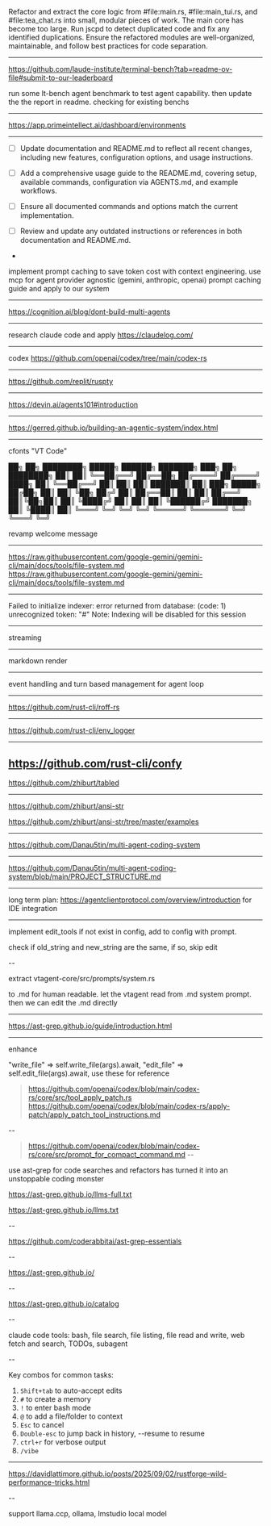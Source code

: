 Refactor and extract the core logic from #file:main.rs, #file:main_tui.rs, and #file:tea_chat.rs into small, modular pieces of work. The main core has become too large. Run jscpd to detect duplicated code and fix any identified duplications. Ensure the refactored modules are well-organized, maintainable, and follow best practices for code separation.

---
<https://github.com/laude-institute/terminal-bench?tab=readme-ov-file#submit-to-our-leaderboard>

run some lt-bench agent benchmark to test agent capability. then update the the report in readme. checking for existing benchs

---

<https://app.primeintellect.ai/dashboard/environments>



---

-   [ ] Update documentation and README.md to reflect all recent changes, including new features, configuration options, and usage instructions.
-   [ ] Add a comprehensive usage guide to the README.md, covering setup, available commands, configuration via AGENTS.md, and example workflows.
-   [ ] Ensure all documented commands and options match the current implementation.
-   [ ] Review and update any outdated instructions or references in both documentation and README.md.



-

implement prompt caching to save token cost with context engineering. use mcp for agent provider agnostic (gemini, anthropic, openai)
prompt caching guide and apply to our system

---

<https://cognition.ai/blog/dont-build-multi-agents>

---

research claude code and apply
https://claudelog.com/

---

codex
https://github.com/openai/codex/tree/main/codex-rs

---

https://github.com/replit/ruspty

---

https://devin.ai/agents101#introduction


----

https://gerred.github.io/building-an-agentic-system/index.html

---

cfonts "VT Code"


 ██╗   ██╗ ████████╗  █████╗   ██████╗  ███████╗ ███╗   ██╗ ████████╗
 ██║   ██║ ╚══██╔══╝ ██╔══██╗ ██╔════╝  ██╔════╝ ████╗  ██║ ╚══██╔══╝
 ██║   ██║    ██║    ███████║ ██║  ███╗ █████╗   ██╔██╗ ██║    ██║
 ╚██╗ ██╔╝    ██║    ██╔══██║ ██║   ██║ ██╔══╝   ██║╚██╗██║    ██║
  ╚████╔╝     ██║    ██║  ██║ ╚██████╔╝ ███████╗ ██║ ╚████║    ██║
   ╚═══╝      ╚═╝    ╚═╝  ╚═╝  ╚═════╝  ╚══════╝ ╚═╝  ╚═══╝    ╚═╝


revamp welcome message

---

https://raw.githubusercontent.com/google-gemini/gemini-cli/main/docs/tools/file-system.md
https://raw.githubusercontent.com/google-gemini/gemini-cli/main/docs/tools/file-system.md


---

Failed to initialize indexer: error returned from database: (code: 1) unrecognized token: "#"
Note: Indexing will be disabled for this session

---

streaming

---

markdown render

---

event handling and turn based management for agent loop

---

https://github.com/rust-cli/roff-rs

---

https://github.com/rust-cli/env_logger

---

https://github.com/rust-cli/confy
---
https://github.com/zhiburt/tabled

---

https://github.com/zhiburt/ansi-str

https://github.com/zhiburt/ansi-str/tree/master/examples

----

https://github.com/Danau5tin/multi-agent-coding-system

----

https://github.com/Danau5tin/multi-agent-coding-system/blob/main/PROJECT_STRUCTURE.md

---

long term plan: https://agentclientprotocol.com/overview/introduction for IDE integration


----

implement edit_tools if not exist in config, add to config with prompt.

check if old_string and new_string are the same, if so, skip edit

--

extract vtagent-core/src/prompts/system.rs

to .md for human readable. let the vtagent read from .md system prompt. then we can edit the .md directly

---

https://ast-grep.github.io/guide/introduction.html

---

enhance

"write_file" => self.write_file(args).await,
"edit_file" => self.edit_file(args).await,
use these for reference
> https://github.com/openai/codex/blob/main/codex-rs/core/src/tool_apply_patch.rs
> https://github.com/openai/codex/blob/main/codex-rs/apply-patch/apply_patch_tool_instructions.md

--

>https://github.com/openai/codex/blob/main/codex-rs/core/src/prompt_for_compact_command.md
--

use ast-grep for code searches and refactors has turned it into an unstoppable coding monster

https://ast-grep.github.io/llms-full.txt

https://ast-grep.github.io/llms.txt

--

https://github.com/coderabbitai/ast-grep-essentials

--

https://ast-grep.github.io/

--

https://ast-grep.github.io/catalog

--

claude code tools: bash, file search, file listing, file read and write, web fetch and search, TODOs, subagent

--

Key combos for common tasks:

1. `Shift+tab` to auto-accept edits
2. `#` to create a memory
3. `!` to enter bash mode
4. `@` to add a file/folder to context
5. `Esc` to cancel
6. `Double-esc` to jump back in history, --resume to resume
7. `ctrl+r` for verbose output
8. `/vibe`

---

https://davidlattimore.github.io/posts/2025/09/02/rustforge-wild-performance-tricks.html

--

support llama.ccp, ollama, lmstudio local model

